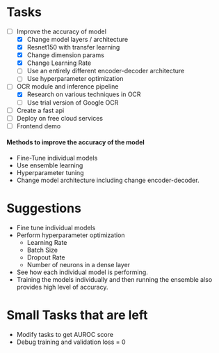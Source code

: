 # Tasks
- [ ] Improve the accuracy of model
    - [x] Change model layers / architecture
    - [x] Resnet150 with transfer learning
    - [x] Change dimension params
    - [x] Change Learning Rate
    - [ ] Use an entirely different encoder-decoder architecture
    - [ ] Use hyperparameter optimization
- [ ] OCR module and inference pipeline
    - [x] Research on various techniques in OCR
    - [ ] Use trial version of Google OCR
- [ ] Create a fast api
- [ ] Deploy on free cloud services
- [ ] Frontend demo

#### Methods to improve the accuracy of the model
* Fine-Tune individual models
* Use ensemble learning
* Hyperparameter tuning
* Change model architecture including change encoder-decoder.

# Suggestions
* Fine tune individual models
* Perform hyperparameter optimization
    * Learning Rate
    * Batch Size
    * Dropout Rate
    * Number of neurons in a dense layer
* See how each individual model is performing.
* Training the models individually and then running the ensemble also provides high level of accuracy.

# Small Tasks that are left
* Modify tasks to get AUROC score
* Debug training and validation loss = 0